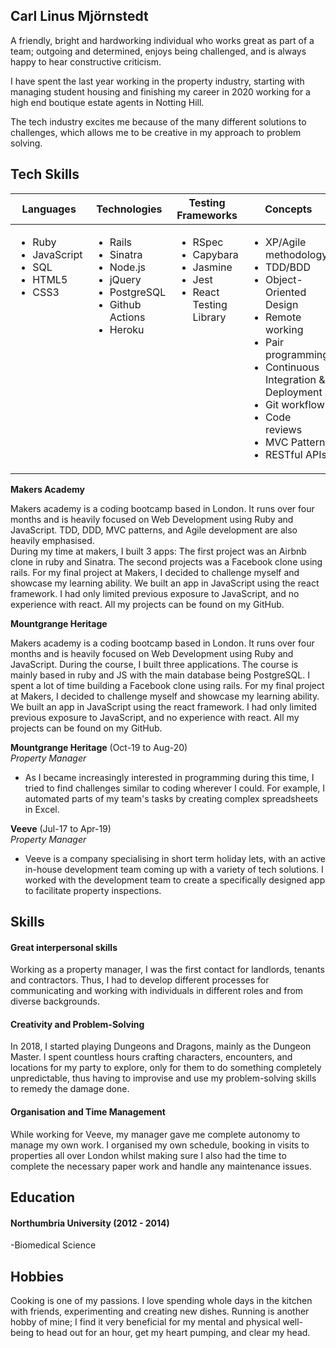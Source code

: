 ## Carl Linus Mjörnstedt

A friendly, bright and hardworking individual who works great as part of a team; outgoing and determined,
enjoys being challenged, and is always happy to hear constructive criticism.

I have spent the last year working in the property industry,
starting with managing student housing and finishing my career in 2020
working for a high end boutique estate agents in Notting Hill.

The tech industry excites me because of the many different solutions to challenges,
 which allows me to be creative in my approach to problem solving.

## Tech Skills

<table>
  <thead>
    <tr>
      <th>Languages</th>
      <th>Technologies</th>
      <th>Testing Frameworks</th>
      <th>Concepts</th>
      <th>Tools</th>
    </tr>
  </thead>
  <tbody>
    <tr>
      <td style="vertical-align: top">
        <ul>
          <li>Ruby</li>
          <li>JavaScript</li>
          <li>SQL</li>
          <li>HTML5</li>
          <li>CSS3</li>
        </ul>
      </td>
      <td style="vertical-align: top">
        <ul>
          <li>Rails</li>
          <li>Sinatra</li>
          <li>Node.js</li>
          <li>jQuery</li>
          <li>PostgreSQL</li>
          <li>Github Actions</li>
          <li>Heroku</li>
        </ul>
      </td>
      <td style="vertical-align: top">
        <ul>
          <li>RSpec</li>
          <li>Capybara</li>
          <li>Jasmine</li>
          <li>Jest</li>
          <li>React Testing Library</li>
        </ul>
      </td>
      <td style="vertical-align: top">
        <ul>
          <li>XP/Agile methodology</li>
          <li>TDD/BDD</li>
          <li>Object-Oriented Design</li>
          <li>Remote working</li>
          <li>Pair programming</li>
          <li>Continuous Integration & Deployment</li>
          <li>Git workflow</li>
          <li>Code reviews</li>
          <li>MVC Pattern</li>
          <li>RESTful APIs</li>
        </ul>
      </td>
      <td style="vertical-align: top">
        <ul>
          <li>VSCode</li>
          <li>Git</li>
          <li>OSX</li>
          <li>Bootstrap</li>
          <li>TablePlus</li>
        </ul>
      </td>
    </tr>
  </tbody>
</table>

**Makers Academy**

Makers academy is a coding bootcamp based in London. It runs over four months and is heavily focused on Web Development using Ruby and JavaScript. TDD, DDD, MVC patterns, and Agile development are also heavily emphasised.  
During my time at makers, I built 3 apps:
The first project was an Airbnb clone in ruby and Sinatra.
The second projects was a Facebook clone using rails. For my final project at Makers, I decided to challenge myself and showcase my learning ability. We built an app in JavaScript using the react framework. I had only limited previous exposure to JavaScript, and no experience with react. All my projects can be found on my GitHub.

**Mountgrange Heritage** 

Makers academy is a coding bootcamp based in London. It runs over four months and is heavily focused on Web Development using Ruby and JavaScript. During the course, I built three applications. 
The course is mainly based in ruby and JS with the main database being PostgreSQL. I spent a lot of time building a Facebook clone using rails. For my final project at Makers, I decided to challenge myself and showcase my learning ability. We built an app in JavaScript using the react framework. I had only limited previous exposure to JavaScript, and no experience with react. All my projects can be found on my GitHub.


**Mountgrange Heritage** (Oct-19 to Aug-20)  
_Property Manager_

- As I became increasingly interested in programming during this time,
I tried to find challenges similar to coding wherever I could. For example,
I automated parts of my team's tasks by creating complex spreadsheets in Excel.

**Veeve** (Jul-17 to Apr-19)  
_Property Manager_

- Veeve is a company specialising in short term holiday lets,
with an active in-house development team coming up with a variety of tech solutions.
I worked with the development team to create a specifically designed app to facilitate property inspections.

## Skills


#### Great interpersonal skills

Working as a property manager, I was the first contact for landlords, tenants and contractors.
Thus, I had to develop different processes for communicating and working
with individuals in different roles and from diverse backgrounds.

#### Creativity and Problem-Solving

In 2018, I started playing Dungeons and Dragons, mainly as the Dungeon Master.
I spent countless hours crafting characters, encounters,
and locations for my party to explore, only for them to do something completely unpredictable,
thus having to improvise and use my problem-solving skills to remedy the damage done.

#### Organisation and Time Management

While working for Veeve, my manager gave me complete autonomy to manage my own work.
I organised my own schedule, booking in visits to properties all over London whilst making
sure I also had the time to complete the necessary paper work and handle any maintenance issues.


## Education

#### Northumbria University (2012 - 2014)

-Biomedical Science

## Hobbies

Cooking is one of my passions. I love spending whole days in the kitchen with friends,
experimenting and creating new dishes.
Running is another hobby of mine; I find it very beneficial for my mental and physical well-being to head out for an hour,
get my heart pumping, and clear my head.

